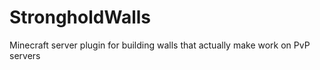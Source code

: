 # StrongholdWalls
Minecraft server plugin for building walls that actually make work on PvP servers
